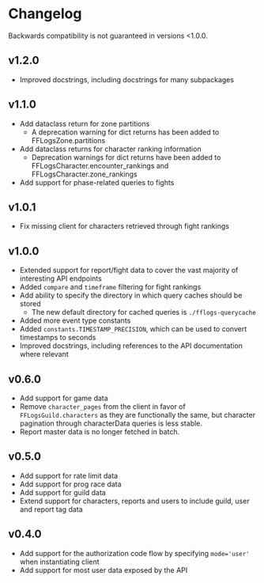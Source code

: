 # Changelog

Backwards compatibility is not guaranteed in versions <1.0.0.

## v1.2.0

* Improved docstrings, including docstrings for many subpackages

## v1.1.0

* Add dataclass return for zone partitions
  * A deprecation warning for dict returns has been added to FFLogsZone.partitions
* Add dataclass returns for character ranking information
  * Deprecation warnings for dict returns have been added to
    FFLogsCharacter.encounter_rankings and FFLogsCharacter.zone_rankings
* Add support for phase-related queries to fights

## v1.0.1

* Fix missing client for characters retrieved through fight rankings

## v1.0.0

* Extended support for report/fight data to cover the vast majority of interesting API endpoints
* Added `compare` and `timeframe` filtering for fight rankings
* Add ability to specify the directory in which query caches should be stored
  * The new default directory for cached queries is `./fflogs-querycache`
* Added more event type constants
* Added `constants.TIMESTAMP_PRECISION`, which can be used to convert timestamps to seconds
* Improved docstrings, including references to the API documentation where relevant

## v0.6.0

* Add support for game data
* Remove `character_pages` from the client in favor of `FFLogsGuild.characters`
  as they are functionally the same, but character pagination through characterData queries is
  less stable.
* Report master data is no longer fetched in batch.

## v0.5.0

* Add support for rate limit data
* Add support for prog race data
* Add support for guild data
* Extend support for characters, reports and users to include guild, user and report tag data

## v0.4.0

* Add support for the authorization code flow by specifying `mode='user'` when instantiating client
* Add support for most user data exposed by the API
